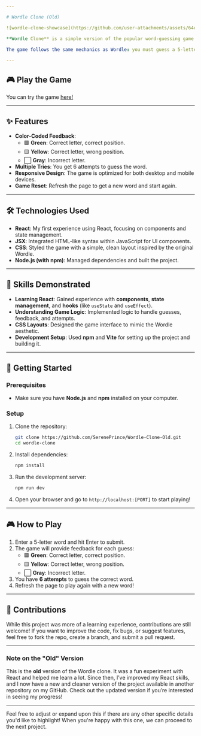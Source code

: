 ```yaml
---

# Wordle Clone (Old)

![wordle-clone-showcase](https://github.com/user-attachments/assets/64ee7e6a-15b9-4670-8933-a50afbc62247)

**Wordle Clone** is a simple version of the popular word-guessing game built with **React** for the first time. This was my first real dive into React, and although the code is bloated and messy (as I was still learning!), it’s a good snapshot of my early journey into web development.

The game follows the same mechanics as Wordle: you must guess a 5-letter word in 6 tries, with feedback after each guess that tells you which letters are correct or in the wrong position.

---
```


## 🎮 Play the Game  
You can try the game [here!](https://sereneprince.github.io/Wordle-Clone/)  

---

## ✨ Features  
- **Color-Coded Feedback**:  
   - 🟩 **Green**: Correct letter, correct position.  
   - 🟨 **Yellow**: Correct letter, wrong position.  
   - ⬜ **Gray**: Incorrect letter.  
- **Multiple Tries**: You get 6 attempts to guess the word.  
- **Responsive Design**: The game is optimized for both desktop and mobile devices.  
- **Game Reset**: Refresh the page to get a new word and start again.  

---

## 🛠️ Technologies Used  
- **React**: My first experience using React, focusing on components and state management.  
- **JSX**: Integrated HTML-like syntax within JavaScript for UI components.  
- **CSS**: Styled the game with a simple, clean layout inspired by the original Wordle.  
- **Node.js (with npm)**: Managed dependencies and built the project.  

---

## 🧠 Skills Demonstrated  
- **Learning React**: Gained experience with **components**, **state management**, and **hooks** (like `useState` and `useEffect`).  
- **Understanding Game Logic**: Implemented logic to handle guesses, feedback, and attempts.  
- **CSS Layouts**: Designed the game interface to mimic the Wordle aesthetic.  
- **Development Setup**: Used **npm** and **Vite** for setting up the project and building it.  

---

## 🚀 Getting Started  

### Prerequisites  
- Make sure you have **Node.js** and **npm** installed on your computer.

### Setup  
1. Clone the repository:  
   ```bash
   git clone https://github.com/SerenePrince/Wordle-Clone-Old.git
   cd wordle-clone  
   ```
2. Install dependencies:  
   ```bash  
   npm install  
   ```  
3. Run the development server:  
   ```bash  
   npm run dev  
   ```  
4. Open your browser and go to `http://localhost:[PORT]` to start playing!  

---

## 🎮 How to Play  
1. Enter a 5-letter word and hit Enter to submit.  
2. The game will provide feedback for each guess:  
   - 🟩 **Green**: Correct letter, correct position.  
   - 🟨 **Yellow**: Correct letter, wrong position.  
   - ⬜ **Gray**: Incorrect letter.  
3. You have **6 attempts** to guess the correct word.  
4. Refresh the page to play again with a new word!

---

## 🤝 Contributions  
While this project was more of a learning experience, contributions are still welcome! If you want to improve the code, fix bugs, or suggest features, feel free to fork the repo, create a branch, and submit a pull request.

---

### **Note on the "Old" Version**  
This is the **old** version of the Wordle clone. It was a fun experiment with React and helped me learn a lot. Since then, I’ve improved my React skills, and I now have a new and cleaner version of the project available in another repository on my GitHub. Check out the updated version if you’re interested in seeing my progress!  

---

Feel free to adjust or expand upon this if there are any other specific details you'd like to highlight! When you're happy with this one, we can proceed to the next project.
